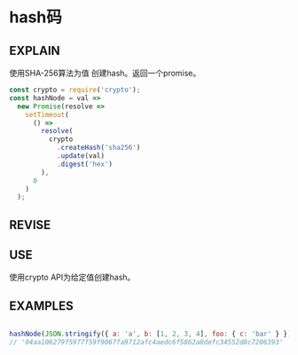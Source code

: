 # hash码

## EXPLAIN
使用SHA-256算法为值 创建hash。返回一个promise。
```javascript
const crypto = require('crypto');
const hashNode = val =>
  new Promise(resolve =>
    setTimeout(
      () =>
        resolve(
          crypto
            .createHash('sha256')
            .update(val)
            .digest('hex')
        ),
      0
    )
  );
```
## REVISE

## USE
使用crypto API为给定值创建hash。

## EXAMPLES
```javascript

hashNode(JSON.stringify({ a: 'a', b: [1, 2, 3, 4], foo: { c: 'bar' } })).then(console.log); 
// '04aa106279f5977f59f9067fa9712afc4aedc6f5862a8defc34552d8c7206393'
```